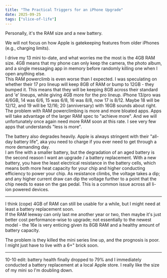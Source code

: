 ```yaml
---
title: "The Practical Triggers for an iPhone Upgrade"
date: 2025-09-25
tags: ["slice-of-life"]
---
```


Personally, it's the RAM size and a new battery.

We will not focus on how Apple is gatekeeping features from older iPhones (e.g., charging limits).

I drive my 13 mini to-date, and what worries me the most is the 4GB RAM size. 4GB means that my phone can only keep the camera, the photo album, and a single messaging app in memory before randomly killing one when I open anything else.  
This RAM powerclimb is even worse than I expected. I was speculating on whether their 17 pro lineup will keep 8GB of RAM or bump to 12GB - they bumped it. This means that they will be keeping 8GB across their standard and 'e' lineups, while giving 4GB more for the pro lineup. iPhone 13/pro was 4/6GB, 14 was 6/6, 15 was 6/8, 16 was 8/8, now 17 is 8/12. Maybe 18 will be 12/12, and 19 will be 12/16; 20 (anniversary) with 16GB sounds about right.  
The problem with RAM powerclimbing is more and more bloated apps. Apps will take advantage of the larger RAM spec to "achieve more". And we will unfortunately once again need more RAM soon at this rate. I see very few apps that understands "less is more".

The battery also degrades heavily. Apple is always stringent with their "all-day battery life", aka you need to charge if you ever need to get through a more demanding day.  
I am fine with a smaller battery, but the degradation of an aged battery is the second reason I want an upgrade / a battery replacement. With a new battery, you have the least electrical resistance in the battery cells, which means both more heat capacity for your chip and higher conducting efficiency to power your chip. As resistance climbs, the voltage takes a dip; and any higher current draw can dip the voltage further to a point that the chip needs to ease on the gas pedal. This is a common issue across all li-ion powered devices.

---

I think (cope) 4GB of RAM can still be usable for a while, but I might need at least a battery replacement soon.  
If the RAM leeway can only last me another year or two, then maybe it's just better cost performance-wise to upgrade; not essentially to the newest model - the 16e is very enticing given its 8GB RAM and a healthy amount of battery capacity.

The problem is they killed the mini series line up, and the prognosis is poor. I might just have to live with a 6+" brick soon.

---

10-10 edit:
battery health finally dropped to 79% and I immediately conducted a battery replacement at a local Apple store. I really like the size of my mini so I'm doubling down.